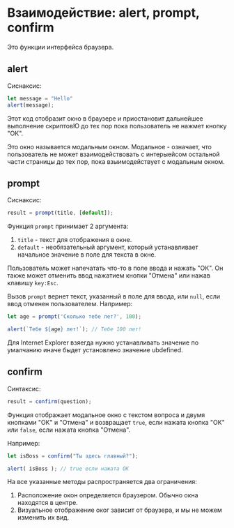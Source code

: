 # Взаимодействие: alert, prompt, confirm

Это функции интерфейса браузера.

## alert

Сиснаксис:
```js
let message = "Hello"
alert(message);
```
Этот код отобразит окно в браузере и приостановит дальнейшее выполнение скриптовЮ до тех пор пока пользователь не нажмет кнопку "ОК".

Это окно называется модальным окном. Модальное - означает, что пользователь не может взаимодействовать с интерыейсом остальной части страницы до тех пор, пока взыимодействует с модальным окном.

## prompt

Сиснаксис:
```js no-beautify
result = prompt(title, [default]);
```

Функция `prompt` принимает 2 аргумента:

1) `title` - текст для отображения в окне.
2) `default` - необязательный аргумент, который устанавливает начальное значение в поле для текста в окне.

Пользователь может напечатать что-то в поле ввода и нажать "ОК". Он также может отменить ввод нажатием кнопки "Отмена" или нажав клавишу `key:Esc`.

Вызов `prompt` вернет текст, указанный в поле для ввода, или  `null`, если ввод отменен пользователем.
Например:

```js run
let age = prompt('Сколько тебе лет?', 100);

alert(`Тебе ${age} лет!`); // Тебе 100 лет!
```

Для Internet Explorer взяегда нужно устанавливать значение по умалчанию иначе быдет установлено значение ubdefined.

## confirm

Синтаксис:

```js
result = confirm(question);
```

Функция отображает модальное окно с текстом вопроса и двумя кнопками "ОК" и "Отмена" и возвращает `true`, если нажата кнопка "ОК" или `false`, если нажата кнопка "Отмена".

Например:

```js run
let isBoss = confirm("Ты здесь главный?");

alert( isBoss ); // true если нажата OK
```
На все указанные методы распространяется два ограничения:
1) Расположение окон определяется браузером. Обычно окна находятся в центре.
2) Визуальное отображение оког зависит от браузера, и мы не можем изменить их вид.

